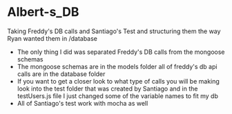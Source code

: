 # Albert-s_DB

Taking Freddy's DB calls and Santiago's Test and structuring them the way Ryan wanted them in /database

- The only thing I did was separated Freddy's DB calls from the mongoose schemas
- The mongoose schemas are in the models folder all of freddy's db api calls are in the database folder
- If you want to get a closer look to what type of calls you will be making look into the test folder that was created by Santiago and in the testUsers.js file I just changed some of the variable names to fit my db
- All of Santiago's test work with mocha as well
